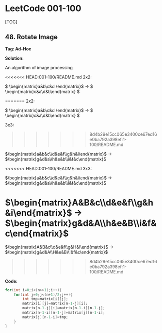 # LeetCode 001-100



[TOC]



## 48. Rotate Image

**Tag: Ad-Hoc**

**Solution:**

An algorithm of image processing

<<<<<<< HEAD:001-100/README.md
2x2:  

$ \begin{matrix}a&b\\c&d \end{matrix}$  -> $ \begin{matrix}c&a\\d&b\end{matrix} $ 

=======
2x2:

$ \begin{matrix}a&b\\c&d \end{matrix}$  -> $ \begin{matrix}c&a\\d&b\end{matrix} $ 

3x3:  
>>>>>>> 8d4b29e15cc065e3400ce67ed16e0ba792a398ef:1-100/README.md

$\begin{matrix}a&b&c\\d&e&f\\g&h&i\end{matrix}$ -> $\begin{matrix}g&d&a\\h&e&b\\i&f&c\end{matrix}$ 

<<<<<<< HEAD:001-100/README.md
3x3:  

$\begin{matrix}a&b&c\\d&e&f\\g&h&i\end{matrix}​$ -> $\begin{matrix}g&d&a\\h&e&b\\i&f&c\end{matrix}​$ 



$\begin{matrix}A&B&c\\d&e&f\\g&h&i\end{matrix}$ ->  $\begin{matrix}g&d&A\\h&e&B\\i&f&c\end{matrix}$
=======
$\begin{matrix}A&B&c\\d&e&f\\g&H&I\end{matrix}$ ->  $\begin{matrix}g&d&A\\H&e&B\\I&f&c\end{matrix}$
>>>>>>> 8d4b29e15cc065e3400ce67ed16e0ba792a398ef:1-100/README.md



**Code:**

```c++
for(int i=0;i<(n>>1);i++){
    for(int j=0;j<(n+1)/2;j++){
        int tmp=matrix[i][j];
        matrix[i][j]=matrix[n-1-j][i];
        matrix[n-1-j][i]=matrix[n-1-i][n-1-j];
        matrix[n-1-i][n-1-j]=matrix[j][n-1-i];
        matrix[j][n-1-i]=tmp;
    }
}
```

